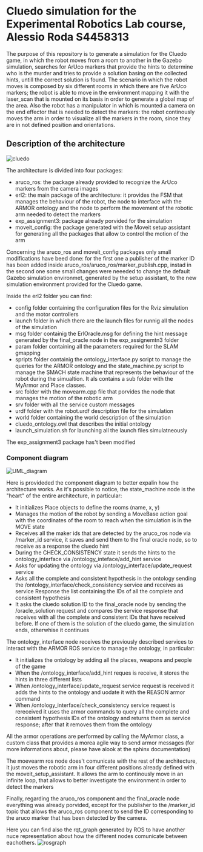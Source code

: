 # Cluedo simulation for the Experimental Robotics Lab course, Alessio Roda S4458313

The purpose of this repository is to generate a simulation for the Cluedo game, in which the robot moves from a room to another in the Gazebo simulation, searches for ArUco markers that provide the hints to determine who is the murder and tries to provide a solution basing on the collected hints, untill the correct solution is found. The scenario in which the robot moves is composed by six different rooms in which there are five ArUco markers; the robot is able to move in the environment mapping it with the laser_scan that is mounted on its basis in order to generate a global map of the area. Also the robot has a manipulator in which is mounted a camera on the end effector that is needed to detect the markers: the robot continously moves the arm in order to visualize all the markers in the room, since they are in not defined position and orientations.


## Description of the architecture

![cluedo](https://user-images.githubusercontent.com/48511957/142238407-b648df07-2806-474c-a22e-d787d1638970.jpg)

The architecture is divided into four packages:
* aruco_ros: the package already provided to recognize the ArUco markers from the camera images
* erl2: the main package of the architecture: it provides the FSM that manages the behaviour of the robot, the node to interface with the ARMOR ontology and the node to perform the movement of the robotic arm needed to detect the markers
* exp_assignment3: package already porvided for the simulation
* moveit_config: the package generated with the Moveit setup assistant for generating all the packages that allow to control the motion of the arm

Concerning the aruco_ros and moveit_config packages only small modifications have beed done: for the first one a publisher of the marker ID has been added inside aruco_ros/aruco_ros/marker_publish.cpp, instad in the second one some small changes were neeeded to change the default Gazebo simulation environmet, generated by the setup assistant, to the new simulation environment provided for the Cluedo game.

Inside the erl2 folder you can find:
* config folder containing the configuration files for the Rviz simulation and the motor controllers
* launch folder in which there are the launch files for runnig all the nodes of the simulation
* msg folder containig the ErlOracle.msg for defining the hint message generated by the final_oracle node in the exp_assignemtn3 folder
* param folder containing all the parameters required for the SLAM gmapping
* spripts folder containig the ontology_interface.py script to manage the queries for the ARMOR ontology and the state_machine.py script to manage the SMACH state machine that represents the behaviour of the robot during the simualtion. It als contains a sub folder with the MyArmor and Place classes.
* src folder with the movearm.cpp file that porvides the node that manages the motion of the robotic arm
* srv folder with all the service custom messages
* urdf folder with the robot.urdf description file for the simulation
* world folder containing the world description of the simulation
* cluedo_ontology.owl that describes the initial ontology
* launch_simulation.sh for launching all the launch files simulatneously

The exp_assignment3 package has't been modified 

### Component diagram
![UML_diagram](https://user-images.githubusercontent.com/48511957/191712935-781f0542-6f30-49ae-a2de-c6724364a7f7.png)

Here is provideded the component diagram to better expalin how the architecture works. As it's possible to notice, the state_machine node is the "heart" of the entire architecture, in particular:
* It initializes Place objects to define the rooms (name, x, y) 
* Manages the motion of the robot by sending a MoveBase action goal with the coordinates of the room to reach when the simulation is in the MOVE state
* Receives all the maker ids that are detected by the aruco_ros node via /marker_id service, it saves and send them to the final oracle node, so to receive as a response the cluedo hint
* During the CHECK_CONSISTENCY state it sends the hints to the ontology_interface via /ontology_inteface/add_hint service 
* Asks for updating the ontology via /ontology_interface/update_request service
* Asks all the complete and consistent hypothesis in the ontology sending the /ontology_interface/check_consistency service and receives as service Response the list containing the IDs of all the complete and consistent hypothesis
* It asks the cluedo solution ID to the final_oracle node by sending the /oracle_solution request and compares the service response that receives with all the complete and consistent IDs that have received before. If one of them is the solution of the cluedo game, the simulation ends, otherwhise it continues

The ontology_interface node receives the previously described services to interact with the ARMOR ROS service to manage the ontology, in particular:
* It initializes the ontology by adding all the places, weapons and people of the game
* When the /ontology_interface/add_hint reques is receive, it stores the hints in three different lists 
* When /ontology_interface/update_request service request is received it adds the hints to the ontology and uodate it with the REASON armor command
* When /ontology_interface/check_consistency service request is rereceived it uses the armor commands to query all the complete and consistent hypothesis IDs of the ontology and returns them as service response; after that it removes them from the ontology 

All the armor operations are performed by calling the MyArmor class, a custom class that provides a morea agile way to send armor messages (for more informations about, please have alook at the sphinx documentation)

The moevearm ros node does't comunicate with the rest of the architecture, it just moves the robotic arm in four different positions already defined with the moveit_setup_assistant. It allows the arm to continously move in an infinite loop, that allows to better investigate the environment in order to detect the markers

Finally, regarding the aruco_ros component and the final_oracle node everything was already porvided, except for the publisher to the /marker_id topic that allows the aruco_ros component to send the ID corresponding to the aruco marker that has been detected by the camera.

Here you can find also the rqt_graph generated by ROS to have another nuce representation about how the different nodes comunicate between eachothers.
![rosgraph](https://user-images.githubusercontent.com/48511957/191740042-d38bdb64-4807-4aa2-87bf-9d1e83e048de.png)







